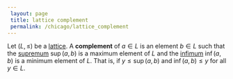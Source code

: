 ```yaml
---
 layout: page
 title: lattice complement
 permalink: /chicago/lattice_complement
---
```

Let $(L,\leq)$ be a [lattice](https://defsmath.github.io/DefsMath/lattice). A **complement** of $a\in L$ is an element $b\in L$ such that the [supremum](https://defsmath.github.io/DefsMath/supremum) $\sup(a,b)$ is a maximum element of $L$ and the [infimum](https://defsmath.github.io/DefsMath/infimum) $\inf(a,b)$ is a minimum element of $L$. That is, if $y\leq \sup(a,b)$ and $\inf(a,b)\leq y$ for all $y\in L$. 